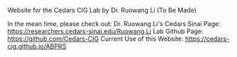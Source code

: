 Website for the Cedars CIG Lab by Dr. Ruowang Li (To Be Made)

In the mean time, please check out: 
Dr. Ruowang Li's Cedars Sinai Page: https://researchers.cedars-sinai.edu/Ruowang.Li
Lab Github Page: https://github.com/Cedars-CIG
Current Use of this Website: https://cedars-cig.github.io/ABPRS
